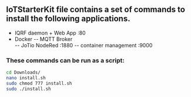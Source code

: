 
## IoTStarterKit file contains a set of commands to install the following applications.

- IQRF daemon + Web App          :80
- Docker
-- MQTT Broker               
-- JoTio NodeRed                 :1880
-- container management          :9000


### These commands can be run as a script:
```Bash
cd Downloads/
nano install.sh
sudo chmod 777 install.sh
sudo ./install.sh
```

